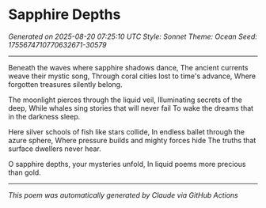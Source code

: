 # Sapphire Depths

*Generated on 2025-08-20 07:25:10 UTC*
*Style: Sonnet*
*Theme: Ocean*
*Seed: 1755674710770632671-30579*

---

Beneath the waves where sapphire shadows dance,
The ancient currents weave their mystic song,
Through coral cities lost to time's advance,
Where forgotten treasures silently belong.

The moonlight pierces through the liquid veil,
Illuminating secrets of the deep,
While whales sing stories that will never fail
To wake the dreams that in the darkness sleep.

Here silver schools of fish like stars collide,
In endless ballet through the azure sphere,
Where pressure builds and mighty forces hide
The truths that surface dwellers never hear.

O sapphire depths, your mysteries unfold,
In liquid poems more precious than gold.

---

*This poem was automatically generated by Claude via GitHub Actions*
